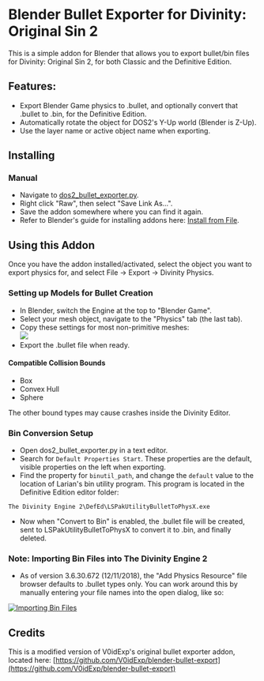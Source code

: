 # Blender Bullet Exporter for Divinity: Original Sin 2 

This is a simple addon for Blender that allows you to export bullet/bin files for Divinity: Original Sin 2, for both Classic and the Definitive Edition.

## Features:  
* Export Blender Game physics to .bullet, and optionally convert that .bullet to .bin, for the Definitive Edition.
* Automatically rotate the object for DOS2's Y-Up world (Blender is Z-Up).
* Use the layer name or active object name when exporting.


## Installing

### Manual  
* Navigate to [dos2_bullet_exporter.py](https://github.com/LaughingLeader-DOS2-Mods/DOS2-Bullet-Exporter/blob/master/dos2_bullet_exporter.py).
* Right click "Raw", then select "Save Link As...".
* Save the addon somewhere where you can find it again.
* Refer to Blender's guide for installing addons here: [Install from File](https://docs.blender.org/manual/en/latest/preferences/addons.html#header).

## Using this Addon

Once you have the addon installed/activated, select the object you want to export physics for, and select File -> Export -> Divinity Physics.

### Setting up Models for Bullet Creation  
* In Blender, switch the Engine at the top to "Blender Game".
* Select your mesh object, navigate to the "Physics" tab (the last tab).
* Copy these settings for most non-primitive meshes:  
[![](https://i.imgur.com/Zvqfovdl.jpg)](https://i.imgur.com/Zvqfovd.png)
* Export the .bullet file when ready.

#### Compatible Collision Bounds  
* Box
* Convex Hull
* Sphere

The other bound types may cause crashes inside the Divinity Editor.

### Bin Conversion Setup  
* Open dos2_bullet_exporter.py in a text editor.
* Search for `Default Properties Start`. These properties are the default, visible properties on the left when exporting.
* Find the property for `binutil_path`, and change the `default` value to the location of Larian's bin utility program. This program is located in the Definitive Edition editor folder:
```
The Divinity Engine 2\DefEd\LSPakUtilityBulletToPhysX.exe
```
* Now when "Convert to Bin" is enabled, the .bullet file will be created, sent to LSPakUtilityBulletToPhysX to convert it to .bin, and finally deleted.

### Note: Importing Bin Files into The Divinity Engine 2
* As of version 3.6.30.672 (12/11/2018), the "Add Physics Resource" file browser defaults to .bullet types only. You can work around this by manually entering your file names into the open dialog, like so:

[![Importing Bin Files](https://i.imgur.com/PCnqEOVl.jpg)](https://i.imgur.com/PCnqEOV.png)

## Credits
This is a modified version of V0idExp's original bullet exporter addon, located here: [https://github.com/V0idExp/blender-bullet-export](https://github.com/V0idExp/blender-bullet-export)
